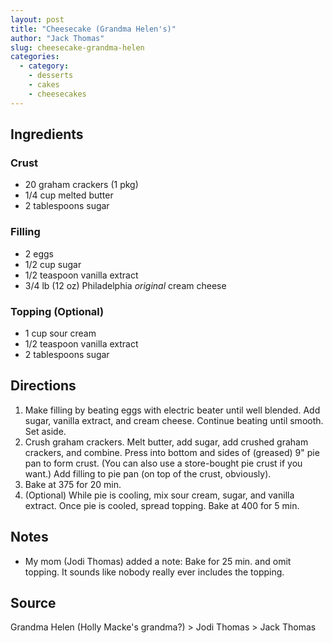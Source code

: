 ```yaml
---
layout: post
title: "Cheesecake (Grandma Helen's)"
author: "Jack Thomas"
slug: cheesecake-grandma-helen
categories:
  - category:
    - desserts
    - cakes
    - cheesecakes
---
```


## Ingredients

### Crust

- 20 graham crackers (1 pkg)
- 1/4 cup melted butter
- 2 tablespoons sugar

### Filling

- 2 eggs
- 1/2 cup sugar
- 1/2 teaspoon vanilla extract
- 3/4 lb (12 oz) Philadelphia *original* cream cheese

### Topping (Optional)

- 1 cup sour cream
- 1/2 teaspoon vanilla extract
- 2 tablespoons sugar

## Directions

1. Make filling by beating eggs with electric beater until well blended. Add sugar, vanilla extract, and cream cheese. Continue beating until smooth. Set aside.
2. Crush graham crackers. Melt butter, add sugar, add crushed graham crackers, and combine. Press into bottom and sides of (greased) 9" pie pan to form crust. (You can also use a store-bought pie crust if you want.) Add filling to pie pan (on top of the crust, obviously).
3. Bake at 375 for 20 min.
4. (Optional) While pie is cooling, mix sour cream, sugar, and vanilla extract. Once pie is cooled, spread topping. Bake at 400 for 5 min.

## Notes

- My mom (Jodi Thomas) added a note: Bake for 25 min. and omit topping. It sounds like nobody really ever includes the topping.

## Source

Grandma Helen (Holly Macke's grandma?) > Jodi Thomas > Jack Thomas
